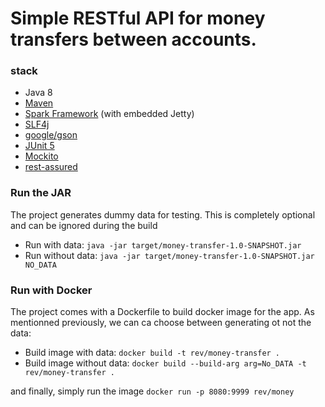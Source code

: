 # Simple RESTful API for money transfers between accounts.
### stack
- Java 8
- [Maven](https://maven.apache.org/)
- [Spark Framework](http://sparkjava.com) (with embedded Jetty)
- [SLF4j](https://www.slf4j.org/)
- [google/gson](https://github.com/google/gson)
- [JUnit 5](https://junit.org/junit5/)
- [Mockito](https://site.mockito.org/)
- [rest-assured](http://rest-assured.io/)

### Run the JAR
The project generates dummy data for testing. This is completely optional and can be ignored during the build

+ Run with data: `java -jar target/money-transfer-1.0-SNAPSHOT.jar`
+ Run without data: `java -jar target/money-transfer-1.0-SNAPSHOT.jar NO_DATA`

### Run with Docker
The project comes with a Dockerfile to build docker image for the app. As mentionned previously, we can ca choose between generating ot not the data:

+ Build image with data: `docker build -t rev/money-transfer .`
+ Build image without data: `docker build --build-arg arg=No_DATA -t rev/money-transfer .`

and finally, simply run the image `docker run -p 8080:9999 rev/money  `